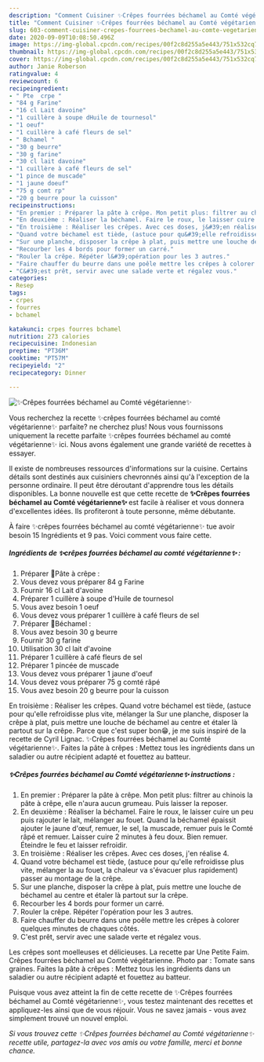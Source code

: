 ```yaml
---
description: "Comment Cuisiner ✨Crêpes fourrées béchamel au Comté végétarienne✨"
title: "Comment Cuisiner ✨Crêpes fourrées béchamel au Comté végétarienne✨"
slug: 603-comment-cuisiner-crepes-fourrees-bechamel-au-comte-vegetarienne
date: 2020-09-09T10:08:50.496Z
image: https://img-global.cpcdn.com/recipes/00f2c8d255a5e443/751x532cq70/✨crepes-fourrees-bechamel-au-comte-vegetarienne✨-photo-principale-de-la-recette.jpg
thumbnail: https://img-global.cpcdn.com/recipes/00f2c8d255a5e443/751x532cq70/✨crepes-fourrees-bechamel-au-comte-vegetarienne✨-photo-principale-de-la-recette.jpg
cover: https://img-global.cpcdn.com/recipes/00f2c8d255a5e443/751x532cq70/✨crepes-fourrees-bechamel-au-comte-vegetarienne✨-photo-principale-de-la-recette.jpg
author: Janie Roberson
ratingvalue: 4
reviewcount: 6
recipeingredient:
- " Pte  crpe "
- "84 g Farine"
- "16 cl Lait davoine"
- "1 cuillère à soupe dHuile de tournesol"
- "1 oeuf"
- "1 cuillère à café fleurs de sel"
- " Bchamel "
- "30 g beurre"
- "30 g farine"
- "30 cl lait davoine"
- "1 cuillère à café fleurs de sel"
- "1 pince de muscade"
- "1 jaune doeuf"
- "75 g comt rp"
- "20 g beurre pour la cuisson"
recipeinstructions:
- "En premier : Préparer la pâte à crêpe. Mon petit plus: filtrer au chinois la pâte à crêpe, elle n&#39;aura aucun grumeau. Puis laisser la reposer."
- "En deuxième : Réaliser la béchamel. Faire le roux, le laisser cuire un peu puis rajouter le lait, mélanger au fouet. Quand la béchamel épaissit ajouter le jaune d&#39;œuf, remuer, le sel, la muscade, remuer puis le Comté râpé et remuer. Laisser cuire 2 minutes à feu doux. Bien remuer. Éteindre le feu et laisser refroidir."
- "En troisième : Réaliser les crêpes. Avec ces doses, j&#39;en réalise 4."
- "Quand votre béchamel est tiède, (astuce pour qu&#39;elle refroidisse plus vite, mélanger la au fouet, la chaleur va s&#39;évacuer plus rapidement) passer au montage de la crêpe."
- "Sur une planche, disposer la crêpe à plat, puis mettre une louche de béchamel au centre et étaler là partout sur la crêpe."
- "Recourber les 4 bords pour former un carré."
- "Rouler la crêpe. Répéter l&#39;opération pour les 3 autres."
- "Faire chauffer du beurre dans une poêle mettre les crêpes à colorer quelques minutes de chaques côtés."
- "C&#39;est prêt, servir avec une salade verte et régalez vous."
categories:
- Resep
tags:
- crpes
- fourres
- bchamel

katakunci: crpes fourres bchamel 
nutrition: 273 calories
recipecuisine: Indonesian
preptime: "PT36M"
cooktime: "PT57M"
recipeyield: "2"
recipecategory: Dinner

---
```



![✨Crêpes fourrées béchamel au Comté végétarienne✨](https://img-global.cpcdn.com/recipes/00f2c8d255a5e443/751x532cq70/✨crepes-fourrees-bechamel-au-comte-vegetarienne✨-photo-principale-de-la-recette.jpg)

Vous recherchez la recette ✨crêpes fourrées béchamel au comté végétarienne✨ parfaite? ne cherchez plus! Nous vous fournissons uniquement la recette parfaite ✨crêpes fourrées béchamel au comté végétarienne✨ ici. Nous avons également une grande variété de recettes à essayer.

Il existe de nombreuses ressources d'informations sur la cuisine. Certains détails sont destinés aux cuisiniers chevronnés ainsi qu'à l'exception de la personne ordinaire. Il peut être déroutant d'apprendre tous les détails disponibles. La bonne nouvelle est que cette recette de <strong> ✨Crêpes fourrées béchamel au Comté végétarienne✨ </strong> est facile à réaliser et vous donnera d'excellentes idées. Ils profiteront à toute personne, même débutante.

<!--inarticleads1-->

À faire ✨crêpes fourrées béchamel au comté végétarienne✨ tue avoir besoin 15 Ingrédients et 9 pas. Voici comment vous faire cette.

##### Ingrédients de ✨crêpes fourrées béchamel au comté végétarienne✨ :

1. Préparer  🥞Pâte à crêpe :
1. Vous devez vous préparer 84 g Farine
1. Fournir 16 cl Lait d&#39;avoine
1. Préparer 1 cuillère à soupe d&#39;Huile de tournesol
1. Vous avez besoin 1 oeuf
1. Vous devez vous préparer 1 cuillère à café fleurs de sel
1. Préparer  🍴Béchamel :
1. Vous avez besoin 30 g beurre
1. Fournir 30 g farine
1. Utilisation 30 cl lait d&#39;avoine
1. Préparer 1 cuillère à café fleurs de sel
1. Préparer 1 pincée de muscade
1. Vous devez vous préparer 1 jaune d&#39;oeuf
1. Vous devez vous préparer 75 g comté râpé
1. Vous avez besoin 20 g beurre pour la cuisson


En troisième : Réaliser les crêpes. Quand votre béchamel est tiède, (astuce pour qu&#39;elle refroidisse plus vite, mélanger la Sur une planche, disposer la crêpe à plat, puis mettre une louche de béchamel au centre et étaler là partout sur la crêpe. Parce que c&#39;est super bon😁, je me suis inspiré de la recette de Cyril Lignac. ✨Crêpes fourrées béchamel au Comté végétarienne✨. Faites la pâte à crêpes : Mettez tous les ingrédients dans un saladier ou autre récipient adapté et fouettez au batteur. 

<!--inarticleads2-->

##### ✨Crêpes fourrées béchamel au Comté végétarienne✨ instructions :

1. En premier : Préparer la pâte à crêpe. Mon petit plus: filtrer au chinois la pâte à crêpe, elle n&#39;aura aucun grumeau. Puis laisser la reposer.
1. En deuxième : Réaliser la béchamel. Faire le roux, le laisser cuire un peu puis rajouter le lait, mélanger au fouet. Quand la béchamel épaissit ajouter le jaune d&#39;œuf, remuer, le sel, la muscade, remuer puis le Comté râpé et remuer. Laisser cuire 2 minutes à feu doux. Bien remuer. Éteindre le feu et laisser refroidir.
1. En troisième : Réaliser les crêpes. Avec ces doses, j&#39;en réalise 4.
1. Quand votre béchamel est tiède, (astuce pour qu&#39;elle refroidisse plus vite, mélanger la au fouet, la chaleur va s&#39;évacuer plus rapidement) passer au montage de la crêpe.
1. Sur une planche, disposer la crêpe à plat, puis mettre une louche de béchamel au centre et étaler là partout sur la crêpe.
1. Recourber les 4 bords pour former un carré.
1. Rouler la crêpe. Répéter l&#39;opération pour les 3 autres.
1. Faire chauffer du beurre dans une poêle mettre les crêpes à colorer quelques minutes de chaques côtés.
1. C&#39;est prêt, servir avec une salade verte et régalez vous.


Les crêpes sont moelleuses et délicieuses. La recette par Une Petite Faim. Crêpes fourrées béchamel au Comté végétarienne. Photo par : Tomate sans graines. Faites la pâte à crêpes : Mettez tous les ingrédients dans un saladier ou autre récipient adapté et fouettez au batteur. 

<!--inarticleads1-->

<p>
Puisque vous avez atteint la fin de cette recette de ✨Crêpes fourrées béchamel au Comté végétarienne✨, vous testez maintenant des recettes et appliquez-les ainsi que de vous réjouir. Vous ne savez jamais - vous avez simplement trouvé un nouvel emploi.
</p>

<p>
<i>Si vous trouvez cette ✨Crêpes fourrées béchamel au Comté végétarienne✨ recette utile, partagez-la avec vos amis ou votre famille, merci et bonne chance.</i>
</p>
